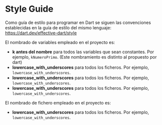 # Style Guide

Como guía de estilo para programar en Dart se siguen las convenciones establecidas en la guía de estilo del mismo lenguaje: 
https://dart.dev/effective-dart/style

El nombrado de variables empleado en el proyecto es:
- **k antes del nombre** para todos las variables que sean constantes. Por ejemplo, `kNumeroPrimo`. (Este nombramiento es distinto al propuesto por dart)
- **lowercase_with_underscores** para todos los ficheros. Por ejemplo, `lowercase_with_underscores`.
- **lowercase_with_underscores** para todos los ficheros. Por ejemplo, `lowercase_with_underscores`.
- **lowercase_with_underscores** para todos los ficheros. Por ejemplo, `lowercase_with_underscores`.

El nombrado de fichero empleado en el proyecto es:
- **lowercase_with_underscores** para todos los ficheros. Por ejemplo, `lowercase_with_underscores`.
